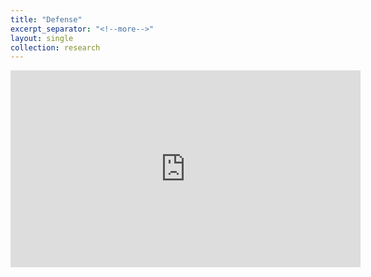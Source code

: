 ```yaml
---
title: "Defense"
excerpt_separator: "<!--more-->"
layout: single
collection: research
---
```


<iframe width="560" height="315" src="https://www.youtube-nocookie.com/embed/F4zuZRf78V4" frameborder="0" allow="accelerometer; autoplay; clipboard-write; encrypted-media; gyroscope; picture-in-picture" allowfullscreen></iframe>